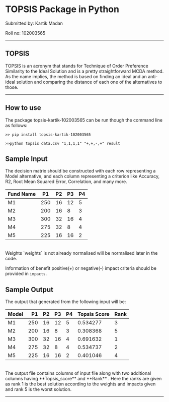 # TOPSIS Package in Python

Submitted by: Kartik Madan

Roll no: 102003565

---

## TOPSIS

TOPSIS is an acronym that stands for Technique of Order Preference Similarity to the Ideal Solution and is a pretty straightforward MCDA method. As the name implies, the method is based on finding an ideal and an anti-ideal solution and comparing the distance of each one of the alternatives to those.

---

## How to use

The package topsis-kartik-102003565 can be run though the command line as follows:

```
>> pip install topsis-kartik-102003565
```

```
>>python topsis data.csv "1,1,1,1" "+,+,-,+" result
```

## Sample Input

The decision matrix should be constructed with each row representing a Model alternative, and each column representing a criterion like Accuracy, R2, Root Mean Squared Error, Correlation, and many more.

<table><thead><tr><th>Fund Name</th><th>P1</th><th>P2</th><th>P3</th><th>P4</th></tr></thead><tbody><tr><td>M1</td><td>250</td><td>16</td><td>12</td><td>5</td></tr><tr><td>M2</td><td>200</td><td>16</td><td>8</td><td>3</td></tr><tr><td>M3</td><td>300</td><td>32</td><td>16</td><td>4</td></tr><tr><td>M4</td><td>275</td><td>32</td><td>8</td><td>4</td></tr><tr><td>M5</td><td>225</td><td>16</td><td>16</td><td>2</td></tr></tbody></table>

<br>
Weights `weights` is not already normalised will be normalised later in the code.

Information of benefit positive(+) or negative(-) impact criteria should be provided in `impacts`.
<br>

## Sample Output

The output that generated from the following input will be:

<table><thead><tr><th>Model</th><th align="right">P1</th><th align="center">P2</th><th>P3</th><th>P4</th><th>Topsis Score</th><th>Rank</th></tr></thead><tbody><tr><td>M1</td><td align="right">250</td><td align="center">16</td><td>12</td><td>5</td><td>0.534277</td><td>3</td></tr><tr><td>M2</td><td align="right">200</td><td align="center">16</td><td>8</td><td>3</td><td>0.308368</td><td>5</td></tr><tr><td>M3</td><td align="right">300</td><td align="center">32</td><td>16</td><td>4</td><td>0.691632</td><td>1</td></tr><tr><td>M4</td><td align="right">275</td><td align="center">32</td><td>8</td><td>4</td><td>0.534737</td><td>2</td></tr><tr><td>M5</td><td align="right">225</td><td align="center">16</td><td>16</td><td>2</td><td>0.401046</td><td>4</td></tr></tbody></table>

<br>
The output file contains columns of input file along with two additional columns having **Topsis_score** and **Rank** .
Here the ranks are given as rank 1 is the best solution according to the weights and impacts given and rank 5 is the worst solution.

---

